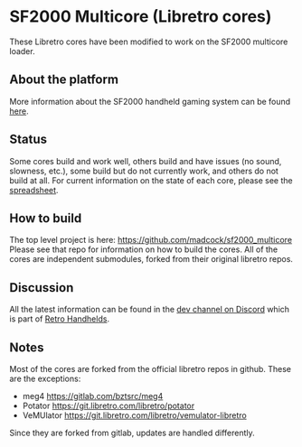 # SF2000 Multicore (Libretro cores)
These Libretro cores have been modified to work on the SF2000 multicore loader.

## About the platform
More information about the SF2000 handheld gaming system can be found [here](https://vonmillhausen.github.io/sf2000/).

## Status
Some cores build and work well, others build and have issues (no sound, slowness, etc.), some build but do not currently work, and others do not build at all. For current information on the state of each core, please see the [spreadsheet](https://docs.google.com/spreadsheets/d/1BDPqLwRcY2cN7tObuyW7RzLw8oGyY9XGLS1D4jLgz2Q/edit?usp=sharing).

## How to build
The top level project is here: https://github.com/madcock/sf2000_multicore
Please see that repo for information on how to build the cores. All of the cores are independent submodules, forked from their original libretro repos.

## Discussion
All the latest information can be found in the [dev channel on Discord](https://discord.com/channels/741895796315914271/1099465777825972347) which is part of [Retro Handhelds](https://discord.gg/retrohandhelds).

## Notes
Most of the cores are forked from the official libretro repos in github. These are the exceptions:
- meg4 https://gitlab.com/bztsrc/meg4
- Potator https://git.libretro.com/libretro/potator
- VeMUlator https://git.libretro.com/libretro/vemulator-libretro

Since they are forked from gitlab, updates are handled differently.
